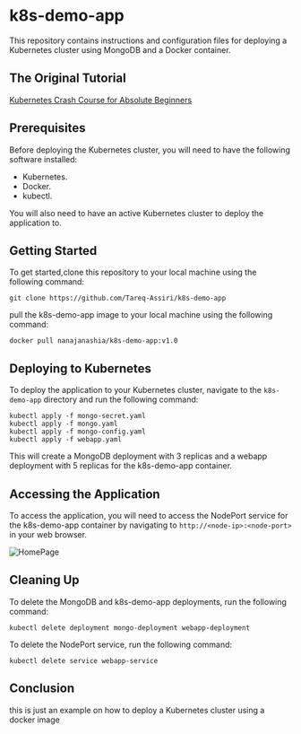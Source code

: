 k8s-demo-app
============

This repository contains instructions and configuration files for deploying a Kubernetes cluster using MongoDB and a Docker container.

The Original Tutorial
-------------
[Kubernetes Crash Course for Absolute Beginners](https://www.youtube.com/watch?v=s_o8dwzRlu4&ab_channel=TechWorldwithNana)

Prerequisites
-------------

Before deploying the Kubernetes cluster, you will need to have the following software installed:

- Kubernetes.
- Docker.
- kubectl.

You will also need to have an active Kubernetes cluster to deploy the application to.

Getting Started
---------------

To get started,clone this repository to your local machine using the following command:
```
git clone https://github.com/Tareq-Assiri/k8s-demo-app
```
pull the k8s-demo-app image to your local machine using the following command:
```
docker pull nanajanashia/k8s-demo-app:v1.0
```

Deploying to Kubernetes
-----------------------

To deploy the application to your Kubernetes cluster, navigate to the `k8s-demo-app` directory and run the following command:
```
kubectl apply -f mongo-secret.yaml
kubectl apply -f mongo.yaml
kubectl apply -f mongo-config.yaml
kubectl apply -f webapp.yaml
```

This will create a MongoDB deployment with 3 replicas and a webapp deployment with 5 replicas for the k8s-demo-app container.

Accessing the Application
-------------------------

To access the application, you will need to access the NodePort service for the k8s-demo-app container by navigating to `http://<node-ip>:<node-port>` in your web browser.

![HomePage](https://raw.githubusercontent.com/Tareq-Assiri/k8s-demo-app/master/Home%20Page.png)

Cleaning Up
-----------

To delete the MongoDB and k8s-demo-app deployments, run the following command:
```
kubectl delete deployment mongo-deployment webapp-deployment
```

To delete the NodePort service, run the following command:
```
kubectl delete service webapp-service
```

Conclusion
----------
this is just an example on how to deploy a Kubernetes cluster using a docker image





